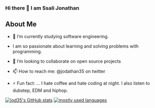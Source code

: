 ### Hi there 👋 I am Ssali Jonathan



## About Me

- 🔭 I’m currently studying software engineering.
- I am so passionate about learning and solving problems with programming.
- 👯 I’m looking to collaborate on open source projects
- 📫 How to reach me: @jodathan35 on twitter

- ⚡ Fun fact: ... I hate coffee and hate coding at night. I also listen to dubstep, EDM and hiphop.

[![jod35's GitHub stats](https://github-readme-stats.vercel.app/api?username=jod35&count_private=true&show_icons=true&theme=dark)](https://github.com/anuraghazra/github-readme-stats)
[![mostly used languages](https://github-readme-stats.vercel.app/api/top-langs/?username=jod35&layout=compact&theme=dark)](https://github.com/anuraghazra/github-readme-stats)
